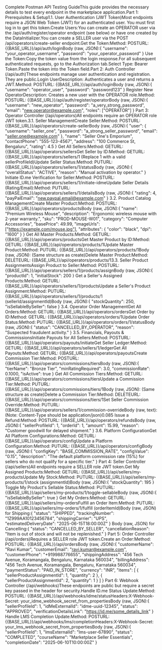 Complete Postman API Testing GuideThis guide provides the necessary details to test every endpoint in the marketplace application.Part 1: Prerequisites & Setup1.1. User Authentication (JWT Token)Most endpoints require a JSON Web Token (JWT) for an authenticated user. You must first log in to get this token.Create Users:You can create an OPERATOR user via the /api/auth/register/operator endpoint (see below) or have one created by the DataInitializer.You can create a SELLER user via the POST /api/operators/create-seller endpoint.Get the Token:Method: POSTURL: {{BASE_URL}}/api/auth/loginBody (raw, JSON):{
    "username": "your_operator_username",
    "password": "your_operator_password"
}
Use the Token:Copy the token value from the login response.For all subsequent authenticated requests, go to the Authorization tab.Select Type: Bearer Token.Paste the token into the Token field.Part 2: Auth Controller (/api/auth)These endpoints manage user authentication and registration. They are public.Login UserDescription: Authenticates a user and returns a JWT.Method: POSTURL: {{BASE_URL}}/api/auth/loginBody (raw, JSON):{
    "username": "operator_user",
    "password": "password123"
}
Register New OperatorDescription: Creates a new user with the OPERATOR role.Method: POSTURL: {{BASE_URL}}/api/auth/register/operatorBody (raw, JSON):{
    "username": "new_operator",
    "password": "a_very_strong_password",
    "email": "new.operator@example.com",
    "roles": ["OPERATOR"]
}
Part 3: Operator Controller (/api/operators)All endpoints require an OPERATOR role JWT token.3.1. Seller ManagementCreate Seller:Method: POSTURL: {{BASE_URL}}/api/operators/create-sellerBody (raw, JSON):{
    "user": {
        "username": "seller_one",
        "password": "a_strong_seller_password",
        "email": "seller.one@example.com"
    },
    "name": "Seller One's Emporium",
    "contactPhone": "555-123-4567",
    "address": "100 Commerce St, Bengaluru",
    "rating": 4.5
}
Get All Sellers:Method: GETURL: {{BASE_URL}}/api/operators/sellersGet Seller by ID:Method: GETURL: {{BASE_URL}}/api/operators/sellers/1 (Replace 1 with a valid sellerProfileId)Update Seller Status:Method: PUTURL: {{BASE_URL}}/api/operators/sellers/1/statusBody (raw, JSON):{
    "overallStatus": "ACTIVE",
    "reason": "Manual activation by operator."
}
Initiate ID.me Verification for Seller:Method: POSTURL: {{BASE_URL}}/api/operators/sellers/1/initiate-idmeUpdate Seller Details (Rating/Email):Method: PUTURL: {{BASE_URL}}/api/operators/sellers/1/detailsBody (raw, JSON):{
    "rating": 4,
    "payPalEmail": "new.paypal.email@example.com"
}
3.2. Product Catalog ManagementCreate Master Product:Method: POSTURL: {{BASE_URL}}/api/operators/productsBody (raw, JSON):{
    "name": "Premium Wireless Mouse",
    "description": "Ergonomic wireless mouse with 2-year warranty.",
    "sku": "PROD-MOUSE-W01",
    "category": "Computer Accessories",
    "basePrice": 49.99,
    "imageUrls": ["https://example.com/mouse.jpg"],
    "attributes": {
        "color": "black",
        "dpi": "1600"
    }
}
Get All Master Products:Method: GETURL: {{BASE_URL}}/api/operators/productsGet Master Product by ID:Method: GETURL: {{BASE_URL}}/api/operators/products/1Update Master Product:Method: PUTURL: {{BASE_URL}}/api/operators/products/1Body (raw, JSON): (Same structure as create)Delete Master Product:Method: DELETEURL: {{BASE_URL}}/api/operators/products/13.3. Seller Product AssignmentsAssign Product to Seller:Method: POSTURL: {{BASE_URL}}/api/operators/sellers/1/products/assignBody (raw, JSON):{
    "productId": 1,
    "initialStock": 200
}
Get a Seller's Assigned Products:Method: GETURL: {{BASE_URL}}/api/operators/sellers/1/productsUpdate a Seller's Product Assignment:Method: PUTURL: {{BASE_URL}}/api/operators/sellers/1/products/1 (sellerId/assignmentId)Body (raw, JSON):{
    "stockQuantity": 250,
    "isSellableBySeller": false
}
3.4. Operator Order ManagementGet All Orders:Method: GETURL: {{BASE_URL}}/api/operators/ordersGet Order by ID:Method: GETURL: {{BASE_URL}}/api/operators/orders/1Update Order Status:Method: PUTURL: {{BASE_URL}}/api/operators/orders/1/statusBody (raw, JSON):{
    "status": "CANCELLED_BY_OPERATOR",
    "reason": "Suspected fraudulent activity."
}
3.5. Financials, Payouts & CommissionsInitiate Payouts for All Sellers:Method: POSTURL: {{BASE_URL}}/api/operators/payouts/initiateGet Seller Ledger:Method: GETURL: {{BASE_URL}}/api/operators/sellers/1/ledgerGet All Payouts:Method: GETURL: {{BASE_URL}}/api/operators/payoutsCreate Commission Tier:Method: POSTURL: {{BASE_URL}}/api/operators/commissions/tiersBody (raw, JSON):{
    "tierName": "Bronze Tier",
    "minRatingRequired": 3.0,
    "commissionRate": 0.1000,
    "isActive": true
}
Get All Commission Tiers:Method: GETURL: {{BASE_URL}}/api/operators/commissions/tiersUpdate a Commission Tier:Method: PUTURL: {{BASE_URL}}/api/operators/commissions/tiers/1Body (raw, JSON): (Same structure as create)Delete a Commission Tier:Method: DELETEURL: {{BASE_URL}}/api/operators/commissions/tiers/1Set Seller Commission Override:Method: PUTURL: {{BASE_URL}}/api/operators/sellers/1/commission-overrideBody (raw, text): (Note: Content-Type should be application/json)0.085
Issue a Refund:Method: POSTURL: {{BASE_URL}}/api/operators/refundsBody (raw, JSON):{
    "sellerProfileId": 1,
    "orderId": 1,
    "amount": 15.99,
    "reason": "Customer goodwill for delayed shipment."
}
3.6. Platform ConfigurationGet All Platform Configurations:Method: GETURL: {{BASE_URL}}/api/operators/configUpdate a Platform Configuration:Method: PUTURL: {{BASE_URL}}/api/operators/configBody (raw, JSON):{
    "configKey": "BASE_COMMISSION_RATE",
    "configValue": "0.15",
    "description": "The default platform commission rate (15%) for sellers who do not qualify for a specific tier."
}
Part 4: Seller Controller (/api/sellers)All endpoints require a SELLER role JWT token.Get My Assigned Products:Method: GETURL: {{BASE_URL}}/api/sellers/my-productsUpdate My Stock:Method: PUTURL: {{BASE_URL}}/api/sellers/my-products/1/stock (assignmentId)Body (raw, JSON):{
    "stockQuantity": 195
}
Toggle My Product's Sellable Status:Method: PUTURL: {{BASE_URL}}/api/sellers/my-products/1/toggle-sellableBody (raw, JSON):{
    "isSellableBySeller": true
}
Get My Orders:Method: GETURL: {{BASE_URL}}/api/sellers/my-ordersFulfill an Order Item:Method: PUTURL: {{BASE_URL}}/api/sellers/my-orders/1/fulfill (orderItemId)Body (raw, JSON) for Shipping:{
    "status": "SHIPPED",
    "trackingNumber": "1Z999AA10123456784",
    "shippingCarrier": "UPS",
    "estimatedDeliveryDate": "2025-06-15T18:00:00Z"
}
Body (raw, JSON) for Cancelling:{
    "status": "CANCELLED_BY_SELLER",
    "cancellationReason": "Item is out of stock and will not be replenished."
}
Part 5: Order Controller (/api/orders)Requires a SELLER role JWT token.Create an Order:Method: POSTURL: {{BASE_URL}}/api/ordersBody (raw, JSON):{
    "customerName": "Ravi Kumar",
    "customerEmail": "ravi.kumar@example.com",
    "customerPhone": "+919988776655",
    "shippingAddress": "456 Tech Avenue, Koramangala, Bengaluru, Karnataka 560034",
    "billingAddress": "456 Tech Avenue, Koramangala, Bengaluru, Karnataka 560034",
    "paymentStatus": "PAID_IN_STORE",
    "currency": "INR",
    "items": [
        {
            "sellerProductAssignmentId": 1,
            "quantity": 2
        },
        {
            "sellerProductAssignmentId": 2,
            "quantity": 1
        }
    ]
}
Part 6: Webhook Controller (/api/webhooks)These endpoints are public but require a secret key passed in the header for security.Handle ID.me Status Update:Method: POSTURL: {{BASE_URL}}/api/webhooks/idme/statusHeaders:X-Webhook-Secret: your_idme_webhook_secret_from_propertiesBody (raw, JSON):{
    "sellerProfileId": 1,
    "idMeExternalId": "idme-uuid-12345",
    "status": "APPROVED",
    "verificationDetailsLink": "https://id.me/some_details_link"
}
Handle LMS Completion Update:Method: POSTURL: {{BASE_URL}}/api/webhooks/lms/completionHeaders:X-Webhook-Secret: your_lms_webhook_secret_from_propertiesBody (raw, JSON):{
    "sellerProfileId": 1,
    "lmsExternalId": "lms-user-67890",
    "status": "COMPLETED",
    "courseName": "Marketplace Seller Essentials",
    "completionDate": "2025-06-10T10:00:00Z"
}
